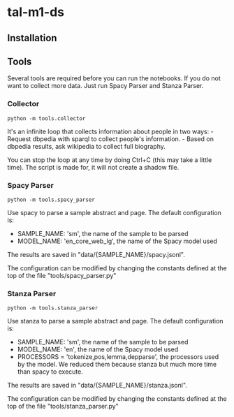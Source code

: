 # tal-m1-ds

## Installation

## Tools

Several tools are required before you can run the notebooks. If you do not want to collect more data. Just run Spacy Parser and Stanza Parser.

### Collector

```
python -m tools.collector
```

It's an infinite loop that collects information about people in two ways:
    - Request dbpedia with sparql to collect people's information.
    - Based on dbpedia results, ask wikipedia to collect full biography.

You can stop the loop at any time by doing Ctrl+C (this may take a little time). The script is made for, it will not create a shadow file.

### Spacy Parser

```
python -m tools.spacy_parser
```

Use spacy to parse a sample abstract and page.
The default configuration is:
- SAMPLE_NAME: 'sm', the name of the sample to be parsed
- MODEL_NAME: 'en_core_web_lg', the name of the Spacy model used

The results are saved in "data/{SAMPLE_NAME}/spacy.jsonl".

The configuration can be modified by changing the constants defined at the top of the file "tools/spacy_parser.py"

### Stanza Parser

```
python -m tools.stanza_parser
```

Use stanza to parse a sample abstract and page.
The default configuration is:
- SAMPLE_NAME: 'sm', the name of the sample to be parsed
- MODEL_NAME: 'en', the name of the Spacy model used
- PROCESSORS = 'tokenize,pos,lemma,depparse', the processors used by the model. We reduced them because stanza but much more time than spacy to execute.

The results are saved in "data/{SAMPLE_NAME}/stanza.jsonl".

The configuration can be modified by changing the constants defined at the top of the file "tools/stanza_parser.py"